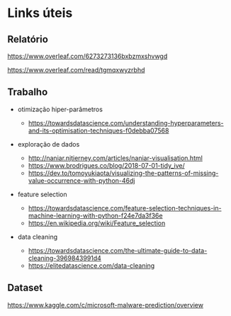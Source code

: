 # Links úteis

## Relatório
https://www.overleaf.com/6273273136bxbzmxshvwgd

https://www.overleaf.com/read/tgmqxwyzrbhd

## Trabalho

- otimização hiper-parâmetros
    - https://towardsdatascience.com/understanding-hyperparameters-and-its-optimisation-techniques-f0debba07568

- exploração de dados
    - http://naniar.njtierney.com/articles/naniar-visualisation.html
    - https://www.brodrigues.co/blog/2018-07-01-tidy_ive/
    - https://dev.to/tomoyukiaota/visualizing-the-patterns-of-missing-value-occurrence-with-python-46dj

- feature selection
    - https://towardsdatascience.com/feature-selection-techniques-in-machine-learning-with-python-f24e7da3f36e
    - https://en.wikipedia.org/wiki/Feature_selection

- data cleaning
    - https://towardsdatascience.com/the-ultimate-guide-to-data-cleaning-3969843991d4
    - https://elitedatascience.com/data-cleaning

## Dataset
https://www.kaggle.com/c/microsoft-malware-prediction/overview